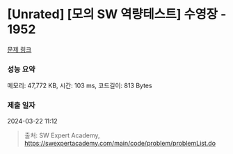 # [Unrated] [모의 SW 역량테스트] 수영장 - 1952 

[문제 링크](https://swexpertacademy.com/main/code/problem/problemDetail.do?contestProbId=AV5PpFQaAQMDFAUq) 

### 성능 요약

메모리: 47,772 KB, 시간: 103 ms, 코드길이: 813 Bytes

### 제출 일자

2024-03-22 11:12



> 출처: SW Expert Academy, https://swexpertacademy.com/main/code/problem/problemList.do